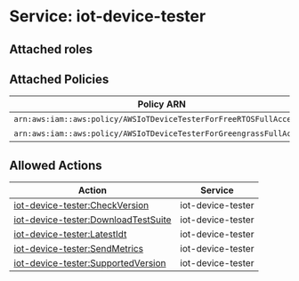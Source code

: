 # Service: iot-device-tester

## Attached roles

## Attached Policies

| Policy ARN | Policy Name |
|------------|-------------|
| `arn:aws:iam::aws:policy/AWSIoTDeviceTesterForFreeRTOSFullAccess` | [AWSIoTDeviceTesterForFreeRTOSFullAccess](../policies.md#awsiotdevicetesterforfreertosfullaccess) |
| `arn:aws:iam::aws:policy/AWSIoTDeviceTesterForGreengrassFullAccess` | [AWSIoTDeviceTesterForGreengrassFullAccess](../policies.md#awsiotdevicetesterforgreengrassfullaccess) |

## Allowed Actions

| Action | Service |
|--------|---------|
| [iot-device-tester:CheckVersion](../actions.md#iot-device-tester:checkversion) | iot-device-tester |
| [iot-device-tester:DownloadTestSuite](../actions.md#iot-device-tester:downloadtestsuite) | iot-device-tester |
| [iot-device-tester:LatestIdt](../actions.md#iot-device-tester:latestidt) | iot-device-tester |
| [iot-device-tester:SendMetrics](../actions.md#iot-device-tester:sendmetrics) | iot-device-tester |
| [iot-device-tester:SupportedVersion](../actions.md#iot-device-tester:supportedversion) | iot-device-tester |